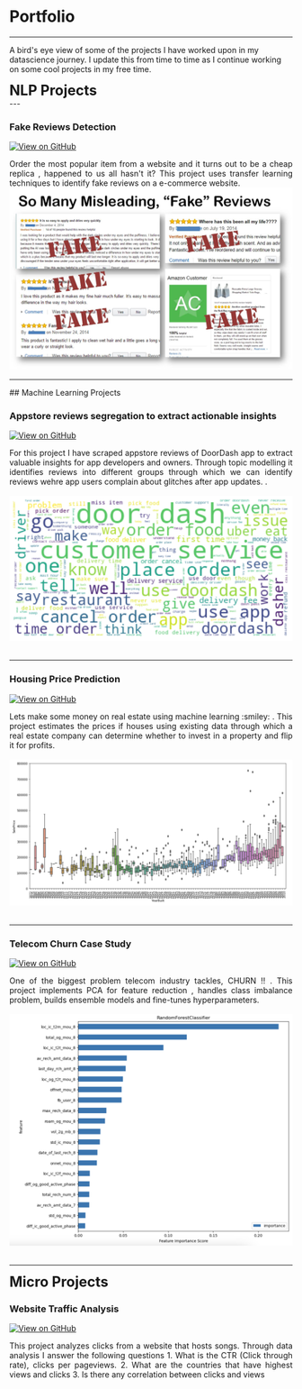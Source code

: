 # Portfolio
---
A bird's eye view of some of the projects I have worked upon in my datascience journey. I update this from time to time as I continue working on some cool projects in my free time.

<div id = "NLP" style="text-align: justify;font-weight:bold;font-size:25px">NLP Projects </div>
---

### Fake Reviews Detection

[![View on GitHub](https://img.shields.io/badge/GitHub-View_on_GitHub-blue?logo=GitHub)](https://github.com/neel-machine/Project/blob/main/fake_reviews_using_bert_embeddings_and_lstm%20(1).ipynb)

<div style="text-align: justify">Order the most popular item from a website and it turns out to be a cheap replica , happened to us all hasn't it? This project uses transfer learning techniques to identify fake reviews on a e-commerce website. 
</div>

<center><img src="images/Fake_Reviews.jpeg"/></center>

---
<div id = "MLProj" style="text-align: justify">## Machine Learning Projects </div>



### Appstore reviews segregation to extract actionable insights

[![View on GitHub](https://img.shields.io/badge/GitHub-View_on_GitHub-blue?logo=GitHub)](https://github.com/neel-machine/LDA_Topic_Modelling)

<div style="text-align: justify">For this project I have scraped appstore reviews of DoorDash app to extract valuable insights for app developers and owners. Through topic modelling it identifies reviews into different groups through which we can identify reviews wehre app users complain about  glitches after app updates.
.</div>
<br>
<center><img src="images/wordcloud.png"></center>
<br>

---
### Housing Price Prediction

[![View on GitHub](https://img.shields.io/badge/GitHub-View_on_GitHub-blue?logo=GitHub)](https://github.com/neel-machine/Housing_prices_prediction)

<div style="text-align: justify">Lets make some money on real estate using machine learning :smiley:	. This project estimates the prices if houses using existing data through which a real estate company can determine whether to invest in a property and flip it for profits.
</div>
<br>
<center><img src="images/housing_prices.png"/></center>
<br>

---

### Telecom Churn Case Study


[![View on GitHub](https://img.shields.io/badge/GitHub-View_on_GitHub-blue?logo=GitHub)](https://github.com/neel-machine/Churn-analysis-and-prediction/blob/main/telecom_churn_case_study.ipynb)

<div id = "jump" style="text-align: justify">One of the biggest problem telecom industry tackles, CHURN !! . This project implements PCA for feature reduction , handles class imbalance problem, builds ensemble models and fine-tunes hyperparameters.</div>
<br>
<center><img src="images/credit_card.png"/></center>
<br>

---

<div id = "Micro" style="text-align: justify;font-weight:bold;font-size:25px">Micro Projects </div>


### Website Traffic Analysis


[![View on GitHub](https://img.shields.io/badge/GitHub-View_on_GitHub-blue?logo=GitHub)](https://github.com/neel-machine/Website_traffic_analysis)

<div id = "jump" style="text-align: justify">This project analyzes clicks from a website that hosts songs. Through data analysis I answer the following questions 
1. What is the CTR (Click through rate), clicks per pageviews.
2. What are the countries that have highest views and clicks
3. Is there any correlation between clicks and views</div><br>
